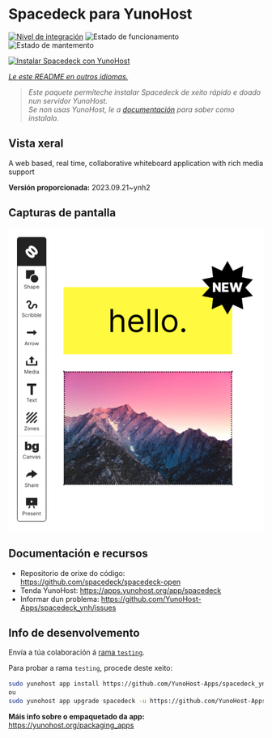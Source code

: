 <!--
NOTA: Este README foi creado automáticamente por <https://github.com/YunoHost/apps/tree/master/tools/readme_generator>
NON debe editarse manualmente.
-->

# Spacedeck para YunoHost

[![Nivel de integración](https://apps.yunohost.org/badge/integration/spacedeck)](https://ci-apps.yunohost.org/ci/apps/spacedeck/)
![Estado de funcionamento](https://apps.yunohost.org/badge/state/spacedeck)
![Estado de mantemento](https://apps.yunohost.org/badge/maintained/spacedeck)

[![Instalar Spacedeck con YunoHost](https://install-app.yunohost.org/install-with-yunohost.svg)](https://install-app.yunohost.org/?app=spacedeck)

*[Le este README en outros idiomas.](./ALL_README.md)*

> *Este paquete permíteche instalar Spacedeck de xeito rápido e doado nun servidor YunoHost.*  
> *Se non usas YunoHost, le a [documentación](https://yunohost.org/install) para saber como instalalo.*

## Vista xeral

A web based, real time, collaborative whiteboard application with rich media support


**Versión proporcionada:** 2023.09.21~ynh2

## Capturas de pantalla

![Captura de pantalla de Spacedeck](./doc/screenshots/spacedeck.png)

## Documentación e recursos

- Repositorio de orixe do código: <https://github.com/spacedeck/spacedeck-open>
- Tenda YunoHost: <https://apps.yunohost.org/app/spacedeck>
- Informar dun problema: <https://github.com/YunoHost-Apps/spacedeck_ynh/issues>

## Info de desenvolvemento

Envía a túa colaboración á [rama `testing`](https://github.com/YunoHost-Apps/spacedeck_ynh/tree/testing).

Para probar a rama `testing`, procede deste xeito:

```bash
sudo yunohost app install https://github.com/YunoHost-Apps/spacedeck_ynh/tree/testing --debug
ou
sudo yunohost app upgrade spacedeck -u https://github.com/YunoHost-Apps/spacedeck_ynh/tree/testing --debug
```

**Máis info sobre o empaquetado da app:** <https://yunohost.org/packaging_apps>
